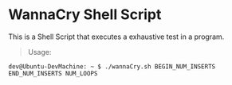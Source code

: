 # WannaCry Shell Script

This is a Shell Script that executes a exhaustive test in a program.

>Usage:
```console
dev@Ubuntu-DevMachine: ~ $ ./wannaCry.sh BEGIN_NUM_INSERTS END_NUM_INSERTS NUM_LOOPS
```
